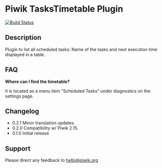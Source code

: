 # Piwik TasksTimetable Plugin

[![Build Status](https://travis-ci.org/piwik/plugin-TasksTimetable.svg?branch=master)](https://travis-ci.org/piwik/plugin-TasksTimetable)

## Description

Plugin to list all scheduled tasks: Name of the tasks and next execution time displayed in a table. 

## FAQ

__Where can I find the timetable?__

It is located as a menu item "Scheduled Tasks" under diagnostics on the settings page.

## Changelog

* 0.2.1 Minor translation updates.
* 0.2.0 Compatibility w/ Piwik 2.15.
* 0.1.0 Initial release

## Support

Please direct any feedback to [hello@piwik.org](mailto:hello@piwik.org)

